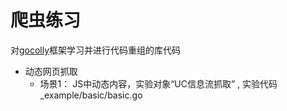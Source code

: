 # 爬虫练习

对[gocolly](https://github.com/gocolly/colly)框架学习并进行代码重组的库代码

- 动态网页抓取
  - 场景1： JS中动态内容，实验对象“UC信息流抓取” , 实验代码  _example/basic/basic.go  

 